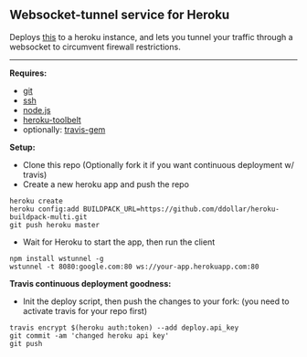 ## Websocket-tunnel service for Heroku

Deploys [this](https://www.npmjs.com/package/wstunnel) to a heroku instance, and lets you tunnel your traffic through a websocket to circumvent firewall restrictions.

---

**Requires:**
- [git](http://git-scm.com/)
- [ssh](http://www.openssh.com/)
- [node.js](https://nodejs.org/)
- [heroku-toolbelt](https://devcenter.heroku.com/articles/heroku-command)
- optionally: [travis-gem](https://rubygems.org/gems/travis)

**Setup:**
- Clone this repo (Optionally fork it if you want continuous deployment w/ travis)
- Create a new heroku app and push the repo
```shell
heroku create
heroku config:add BUILDPACK_URL=https://github.com/ddollar/heroku-buildpack-multi.git
git push heroku master
```
- Wait for Heroku to start the app, then run the client
```shell
npm install wstunnel -g
wstunnel -t 8080:google.com:80 ws://your-app.herokuapp.com:80
```

**Travis continuous deployment goodness:**
- Init the deploy script, then push the changes to your fork: (you need to activate travis for your repo first)
```shell
travis encrypt $(heroku auth:token) --add deploy.api_key
git commit -am 'changed heroku api key'
git push
```

